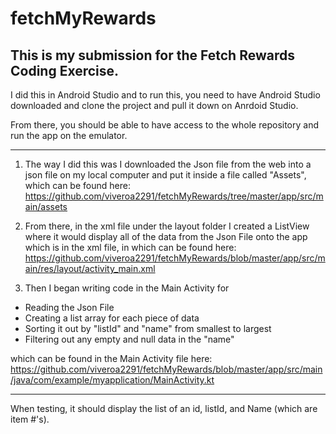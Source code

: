 # fetchMyRewards

This is my submission for the Fetch Rewards Coding Exercise. 
-----------------------------------------------------------------------------------------------------------------------------------------------------------

I did this in Android Studio and to run this, you need to have Android Studio downloaded and clone the project and pull it down on Anrdoid Studio. 

From there, you should be able to have access to the whole repository and run the app on the emulator. 

-----------------------------------------------------------------------------------------------------------------------------------------------------------

1. The way I did this was I downloaded the Json file from the web into a json file on my local computer and put it inside a file called "Assets", which can be found here: https://github.com/viveroa2291/fetchMyRewards/tree/master/app/src/main/assets

2. From there, in the xml file under the layout folder I created a ListView where it would display all of the data from the Json File onto the app which is in the xml file, in which can be found here: https://github.com/viveroa2291/fetchMyRewards/blob/master/app/src/main/res/layout/activity_main.xml

3. Then I began writing code in the Main Activity for 

- Reading the Json File
- Creating a list array for each piece of data
- Sorting it out by "listId" and "name" from smallest to largest 
- Filtering out any empty and null data in the "name"

which can be found in the Main Activity file here: https://github.com/viveroa2291/fetchMyRewards/blob/master/app/src/main/java/com/example/myapplication/MainActivity.kt

-----------------------------------------------------------------------------------------------------------------------------------------------------------

When testing, it should display the list of an id, listId, and Name (which are item #'s). 
